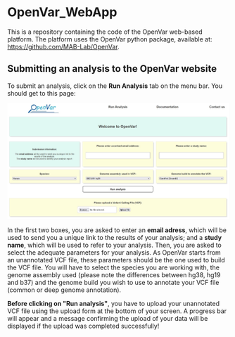 # OpenVar_WebApp

This is a repository containing the code of the OpenVar web-based platform. The platform uses the OpenVar python package, available at: https://github.com/MAB-Lab/OpenVar.

## Submitting an analysis to the OpenVar website

To submit an analysis, click on the **Run Analysis** tab on the menu bar. You should get to this page:

![](static/images/OpenVar_runAnalysis.JPG)

In the first two boxes, you are asked to enter an **email adress**, which will be used to send you a unique link to the results of your analysis; and a **study name**, which will be used to refer to your analysis.
Then, you are asked to select the adequate parameters for your analysis. As OpenVar starts from an unannotated VCF file, these parameters should be the one used to build the VCF file. You will have to select the species you are working with, the genome assembly used (please note the differences between hg38, hg19 and b37) and the genome build you wish to use to annotate your VCF file (common or deep genome annotation).

**Before clicking on "Run analysis"**, you have to upload your unannotated VCF file using the upload form at the bottom of your screen. A progress bar will appear and a message confirming the upload of your data will be displayed if the upload was completed successfully!


